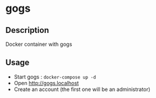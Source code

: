 # gogs

## Description

Docker container with gogs

## Usage

* Start gogs : `docker-compose up -d`
* Open http://gogs.localhost
* Create an account (the first one will be an administrator)


